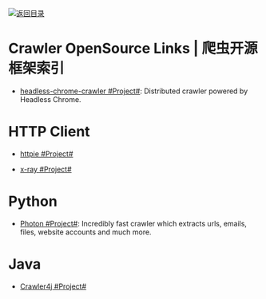 [![返回目录](https://user-images.githubusercontent.com/5803001/38079637-ff0abcf0-3371-11e8-9b76-ad651620afc7.jpg)](https://github.com/wxyyxc1992/Awesome-Links)

# Crawler OpenSource Links | 爬虫开源框架索引

- [headless-chrome-crawler #Project#](https://github.com/yujiosaka/headless-chrome-crawler): Distributed crawler powered by Headless Chrome.

# HTTP Client

- [httpie #Project#](https://github.com/jkbrzt/httpie)

* [x-ray #Project#](https://github.com/lapwinglabs/x-ray)

# Python

- [Photon #Project#](https://github.com/s0md3v/Photon): Incredibly fast crawler which extracts urls, emails, files, website accounts and much more.

# Java

- [Crawler4j #Project#](https://github.com/yasserg/crawler4j)
